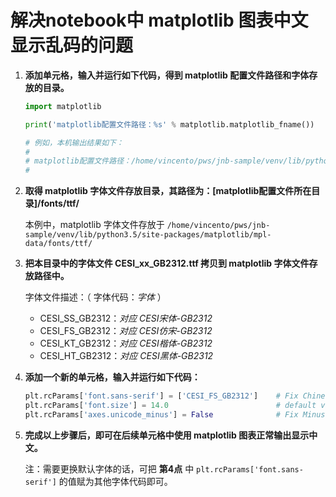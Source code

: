 # 解决notebook中 matplotlib 图表中文显示乱码的问题


1. **添加单元格，输入并运行如下代码，得到 matplotlib 配置文件路径和字体存放的目录。**

    ```Python
    import matplotlib

    print('matplotlib配置文件路径：%s' % matplotlib.matplotlib_fname())

    # 例如，本机输出结果如下：
    #
    # matplotlib配置文件路径：/home/vincento/pws/jnb-sample/venv/lib/python3.5/site-packages/matplotlib/mpl-data/matplotlibrc
    #
    ```


2. **取得 matplotlib 字体文件存放目录，其路径为：[matplotlib配置文件所在目录]/fonts/ttf/**

    本例中，matplotlib 字体文件存放于 `/home/vincento/pws/jnb-sample/venv/lib/python3.5/site-packages/matplotlib/mpl-data/fonts/ttf/`


3. **把本目录中的字体文件 CESI_xx_GB2312.ttf 拷贝到 matplotlib 字体文件存放路径中。**

    字体文件描述：（ 字体代码：*字体* ）

    - CESI_SS_GB2312：*对应 CESI宋体-GB2312*
    - CESI_FS_GB2312：*对应 CESI仿宋-GB2312*
    - CESI_KT_GB2312：*对应 CESI楷体-GB2312*
    - CESI_HT_GB2312：*对应 CESI黑体-GB2312*


4. **添加一个新的单元格，输入并运行如下代码：**

    ```Python
    plt.rcParams['font.sans-serif'] = ['CESI_FS_GB2312']    # Fix Chinese unrecognized issue 
    plt.rcParams['font.size'] = 14.0                        # default value changes to 14
    plt.rcParams['axes.unicode_minus'] = False              # Fix Minus Sign unrecognized issue
    ```


5. **完成以上步骤后，即可在后续单元格中使用 matplotlib 图表正常输出显示中文。**

    注：需要更换默认字体的话，可把 **第4点** 中 `plt.rcParams['font.sans-serif']` 的值赋为其他字体代码即可。
